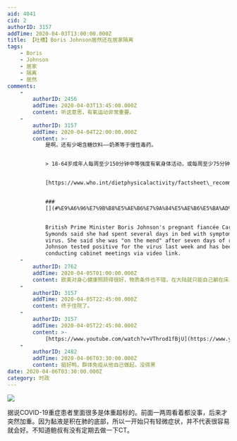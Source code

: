 ```yaml
---
aid: 4041
cid: 2
authorID: 3157
addTime: 2020-04-03T13:00:00.000Z
title: 【吐槽】Boris Johnson居然还在居家隔离
tags:
    - Boris
    - Johnson
    - 居家
    - 隔离
    - 居然
comments:
    -
        authorID: 2456
        addTime: 2020-04-03T13:45:00.000Z
        content: 听这意思，有氧运动非常重要。
    -
        authorID: 3157
        addTime: 2020-04-04T22:00:00.000Z
        content: >-
            是啊。还有少喝含糖饮料——奶茶等于慢性毒药。


            > 18-64岁成年人每周至少150分钟中等强度有氧身体活动，或每周至少75分钟高强度有氧身体活动，或中等和高强度两种活动相当量的组合。


            [https://www.who.int/dietphysicalactivity/factsheet\_recommendations/zh/](https://www.who.int/dietphysicalactivity/factsheet_recommendations/zh/)


            ###
            [](#%E9%A6%96%E7%9B%B8%E5%AE%B6%E7%9A%84%E5%AE%B6%E5%BA%AD%E8%81%9A%E9%9B%86%E4%BC%A0%E6%92%AD)首相家的家庭聚集传播


            British Prime Minister Boris Johnson's pregnant fiancée Carrie
            Symonds said she had spent several days in bed with symptoms of the
            virus. She said she was "on the mend" after seven days of rest. Mr
            Johnson tested positive for the virus last week and has been
            conducting cabinet meetings via video link.
    -
        authorID: 2762
        addTime: 2020-04-05T01:00:00.000Z
        content: 欧美对身心健康照顾得很好，物质条件也不错，在大陆就只能自己躺在床上奄奄一息，没人会多管你。
    -
        authorID: 3157
        addTime: 2020-04-05T22:45:00.000Z
        content: 终于住院了。
    -
        authorID: 3157
        addTime: 2020-04-05T22:45:00.000Z
        content: >-
            [https://www.youtube.com/watch?v=VThrod1fBjU](https://www.youtube.com/watch?v=VThrod1fBjU)
    -
        authorID: 2482
        addTime: 2020-04-06T03:30:00.000Z
        content: 挺好鸭，群体免疫从他自己做起，没得黑
date: 2020-04-06T03:30:00.000Z
category: 时政
---
```


![](https://i.dailymail.co.uk/1s/2020/01/14/09/23376818-0-image-a-32_1578994182199.jpg)

据说COVID-19重症患者里面很多是体重超标的。前面一两周看着都没事，后来才突然加重。因为黏液是积在肺的底部，所以一开始只有轻微症状，并不代表很容易就会好。不知道鲍叔有没有定期去做一下CT。
